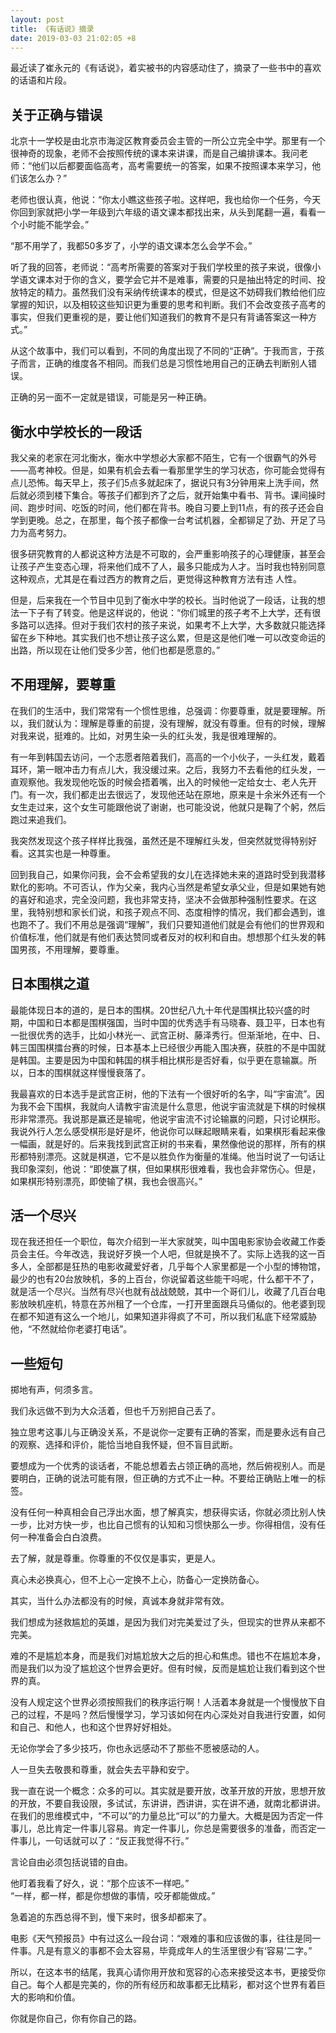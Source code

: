 ```yaml
---
layout: post
title: 《有话说》摘录
date: 2019-03-03 21:02:05 +8
---
```


最近读了崔永元的《有话说》，着实被书的内容感动住了，摘录了一些书中的喜欢的话语和片段。

<!--excerpt-->

## 关于正确与错误

北京十一学校是由北京市海淀区教育委员会主管的一所公立完全中学。那里有一个很神奇的现象，老师不会按照传统的课本来讲课，而是自己编排课本。我问老师：“他们以后都要面临高考，高考需要统一的答案，如果不按照课本来学习，他们该怎么办？”

老师也很认真，他说：“你太小瞧这些孩子啦。这样吧，我也给你一个任务，今天你回到家就把小学一年级到六年级的语文课本都找出来，从头到尾翻一遍，看看一个小时能不能学会。”

“那不用学了，我都50多岁了，小学的语文课本怎么会学不会。”

听了我的回答，老师说：“高考所需要的答案对于我们学校里的孩子来说，很像小学语文课本对于你的含义，要学会它并不是难事，需要的只是抽出特定的时间、投放特定的精力。虽然我们没有采纳传统课本的模式，但是这不妨碍我们教给他们应掌握的知识，以及相较这些知识更为重要的思考和判断。我们不会改变孩子高考的事实，但我们更重视的是，要让他们知道我们的教育不是只有背诵答案这一种方式。”

从这个故事中，我们可以看到，不同的角度出现了不同的“正确”。于我而言，于孩子而言，正确的维度各不相同。而我们总是习惯性地用自己的正确去判断别人错误。

正确的另一面不一定就是错误，可能是另一种正确。

## 衡水中学校长的一段话

我父亲的老家在河北衡水，衡水中学想必大家都不陌生，它有一个很霸气的外号——高考神校。但是，如果有机会去看一看那里学生的学习状态，你可能会觉得有点儿恐怖。每天早上，孩子们5点多就起床了，据说只有3分钟用来上洗手间，然后就必须到楼下集合。等孩子们都到齐了之后，就开始集中看书、背书。课间操时间、跑步时间、吃饭的时间，他们都在背书。晚自习要上到11点，有的孩子还会自学到更晚。总之，在那里，每个孩子都像一台考试机器，全都铆足了劲、开足了马力为高考努力。

很多研究教育的人都说这种方法是不可取的，会严重影响孩子的心理健康，甚至会让孩子产生变态心理，将来他们成不了人，最多只能成为人才。当时我也特别同意这种观点，尤其是在看过西方的教育之后，更觉得这种教育方法有违
人性。

但是，后来我在一个节目中见到了衡水中学的校长。当时他说了一段话，让我的想法一下子有了转变。他是这样说的，他说：“你们城里的孩子考不上大学，还有很多路可以选择。但对于我们农村的孩子来说，如果考不上大学，大多数就只能选择留在乡下种地。其实我们也不想让孩子这么累，但是这是他们唯一可以改变命运的出路，所以现在让他们受多少苦，他们也都是愿意的。”

## 不用理解，要尊重

在我们的生活中，我们常常有一个惯性思维，总强调：你要尊重，就是要理解。所以，我们就认为：理解是尊重的前提，没有理解，就没有尊重。但有的时候，理解对我来说，挺难的。比如，对男生染一头的红头发，我是很难理解的。

有一年到韩国去访问，一个志愿者陪着我们，高高的一个小伙子，一头红发，戴着耳环，第一眼冲击力有点儿大，我没缓过来。之后，我努力不去看他的红头发，一直观察他。我发现他吃饭的时候会捂着嘴，出入的时候他一定给女士、老人先开门。有一次，我们都走出去很远了，发现他还站在原地，原来是十余米外还有一个女生走过来，这个女生可能跟他说了谢谢，也可能没说，他就只是鞠了个躬，然后跑过来追我们。

我突然发现这个孩子样样比我强，虽然还是不理解红头发，但突然就觉得特别好看。这其实也是一种尊重。

回到我自己，如果你问我，会不会希望我的女儿在选择她未来的道路时受到我潜移默化的影响。不可否认，作为父亲，我内心当然是希望女承父业，但是如果她有她的喜好和追求，完全没问题，我也非常支持，坚决不会做那种强制性要求。在这里，我特别想和家长们说，和孩子观点不同、态度相悖的情况，我们都会遇到，谁也跑不了。我们不用总是强调“理解”，我们只要知道他们就是会有他们的世界观和价值标准，他们就是有他们表达赞同或者反对的权利和自由。想想那个红头发的韩国男孩，不用理解，要尊重。

## 日本围棋之道

最能体现日本的道的，是日本的围棋。20世纪八九十年代是围棋比较兴盛的时期，中国和日本都是围棋强国，当时中国的优秀选手有马晓春、聂卫平，日本也有一批很优秀的选手，比如小林光一、武宫正树、藤泽秀行。但渐渐地，在中、日、韩三国围棋擂台赛的时候，日本基本上已经很少再能入围决赛，获胜的不是中国就是韩国。主要是因为中国和韩国的棋手相比棋形是否好看，似乎更在意输赢。所以，日本的围棋就这样慢慢衰落了。

我最喜欢的日本选手是武宫正树，他的下法有一个很好听的名字，叫“宇宙流”。因为我不会下围棋，我就向人请教宇宙流是什么意思，他说宇宙流就是下棋的时候棋形非常漂亮。我说那是赢还是输呢，他说宇宙流不讨论输赢的问题，只讨论棋形。我说外行人怎么感受棋形是好是坏，他说你可以眯起眼睛来看，如果棋形看起来像一幅画，就是好的。后来我找到武宫正树的书来看，果然像他说的那样，所有的棋形都特别漂亮。这就是棋道，它不是以胜负作为衡量的准绳。他当时说了一句话让我印象深刻，他说：“即使赢了棋，但如果棋形很难看，我也会非常伤心。但是，如果棋形特别漂亮，即使输了棋，我也会很高兴。”

## 活一个尽兴

现在我还担任一个职位，每次介绍到一半大家就笑，叫中国电影家协会收藏工作委员会主任。今年改选，我说好歹换一个人吧，但就是换不了。实际上选我的这一百多人，全部都是狂热的电影收藏爱好者，几乎每个人家里都是一个小型的博物馆，最少的也有20台放映机，多的上百台，你说留着这些能干吗呢，什么都干不了，就是活一个尽兴。当然有尽兴也就有战战兢兢，其中一个哥们儿，收藏了几百台电影放映机座机，特意在苏州租了一个仓库，一打开里面跟兵马俑似的。他老婆到现在都不知道有这么一个地儿，如果知道非得疯了不可，所以我们私底下经常威胁他，“不然就给你老婆打电话”。

## 一些短句

掷地有声，何须多言。

我们永远做不到为大众活着，但也千万别把自己丢了。

独立思考这事儿与正确没关系，不是说你一定要有正确的答案，而是要永远有自己的观察、选择和评价，能恰当地自我怀疑，但不盲目武断。

要想成为一个优秀的谈话者，不能总想着去占领正确的高地，然后俯视别人。而是要明白，正确的说法可能有限，但正确的方式不止一种。不要给正确贴上唯一的标签。

没有任何一种真相会自己浮出水面，想了解真实，想获得实话，你就必须比别人快一步，比对方快一步，也比自己惯有的认知和习惯快那么一步。你得相信，没有任何一种准备会白白浪费。

去了解，就是尊重。你尊重的不仅仅是事实，更是人。

真心未必换真心，但不上心一定换不上心，防备心一定换防备心。

其实，当什么办法都没有的时候，真诚本身就非常有效。

我们想成为拯救尴尬的英雄，是因为我们对完美爱过了头，但现实的世界从来都不完美。

难的不是尴尬本身，而是我们对尴尬放大之后的担心和焦虑。错也不在尴尬本身，而是我们以为没了尴尬这个世界会更好。但有时候，反而是尴尬让我们看到这个世界的真。

没有人规定这个世界必须按照我们的秩序运行啊！人活着本身就是一个慢慢放下自己的过程，不是吗？然后慢慢学习，学习该如何在内心深处对自我进行安置，如何和自己、和他人，也和这个世界好好相处。

无论你学会了多少技巧，你也永远感动不了那些不愿被感动的人。

人一旦失去敬畏和尊重，就会失去平静和安宁。

我一直在说一个概念：众多的可以。其实就是要开放，改革开放的开放，思想开放的开放，不要自我设限，多试试，东讲讲，西讲讲，实在讲不通，就南北都讲讲。在我们的思维模式中，“不可以”的力量总比“可以”的力量大。大概是因为否定一件事儿，总比肯定一件事儿容易。肯定一件事儿，你总是需要很多的准备，而否定一件事儿，一句话就可以了：“反正我觉得不行。”

言论自由必须包括说错的自由。

他盯着我看了好久，说：“那个应该不一样吧。”<br/>
“一样，都一样，都是你想做的事情，咬牙都能做成。”

急着追的东西总得不到，慢下来时，很多却都来了。

电影《天气预报员》中有过这么一段台词：“艰难的事和应该做的事，往往是同一件事。凡是有意义的事都不会太容易，毕竟成年人的生活里很少有‘容易’二字。”

所以，在这本书的结尾，我真心请你用开放和宽容的心态来接受这本书，更接受你自己。每个人都是完美的，你的所有经历和故事都无比精彩，都对这个世界有着巨大的影响和价值。

你就是你自己，你有你自己的路。

